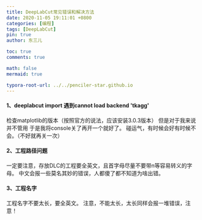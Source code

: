 ```yaml
---
title: DeepLabCut常见错误和解决方法
date: 2020-11-05 19:11:01 +0800
categories: [编程]
tags: [DeepLabCut]
pin: true
author: 东三儿

toc: true
comments: true

math: false
mermaid: true

typora-root-url: ../../penciler-star.github.io
---
```


#### 1、deeplabcut import 遇到cannot load backend 'tkagg'

检查matplotlib的版本（按照官方的说法，应该安装3.0.3版本）
但是对于我来说并不管用
于是我将console关了再开一个就好了。
碰运气，有时候会好有时候不会。（不好就再关一次）

#### 2、工程路径问题

一定要注意，存放DLC的工程要全英文，且首字母尽量不要带n等容易转义的字母。
中文会报一些莫名其妙的错误，人都傻了都不知道为啥出错。

#### 3、工程名字

工程名字不要太长，要全英文。
注意，不能太长，太长同样会报一堆错误，注意！